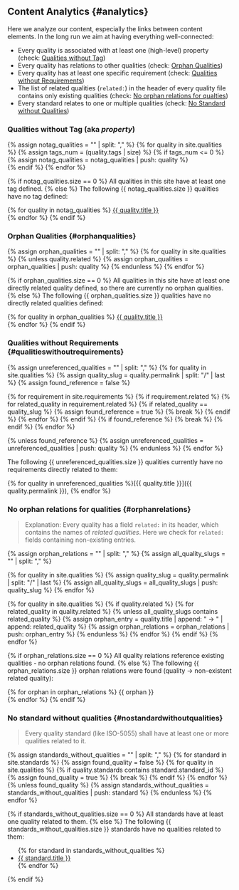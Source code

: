 ## Content Analytics {#analytics}

Here we analyze our content, especially the links between content elements.
In the long run we aim at having everything well-connected:

- Every quality is associated with at least one (high-level) property (check: [Qualities without Tag](#qualitieswithouttag))
- Every quality has relations to other qualities (check: [Orphan Qualities](#orphanqualities))
- Every quality has at least one specific requirement (check: [Qualities without Requirements](#qualitieswithoutrequirements))
- The list of related qualities (`related:`) in the header of every quality file contains only existing qualities (check: [No orphan relations for qualties](#opphanrelations))
- Every standard relates to one or multiple qualities (check: [No Standard without Qualities](#nostandardwithoutqualities))

### Qualities without Tag (aka _property_)

{% assign notag_qualities = "" | split: "," %}
{% for quality in site.qualities %}
{% assign tags_num = (quality.tags | size) %}
{% if tags_num <= 0 %}
{% assign notag_qualities = notag_qualities | push: quality %}  
 {% endif %}
{% endfor %}

{% if notag_qualities.size == 0 %}
All qualities in this site have at least one tag defined.
{% else %}
The following {{ notag_qualities.size }} qualities have no tag defined:

{% for quality in notag_qualities %}
<a href="{{quality.permalink}}"><i class="fa fa-bolt fa-xs as-bullet" style="color: var(--error-color);"></i>{{ quality.title }}</a> <br>
{% endfor %}
{% endif %}

### Orphan Qualities {#orphanqualities}


{% assign orphan_qualities = "" | split: "," %}
{% for quality in site.qualities %} {% unless quality.related %}
{% assign orphan_qualities = orphan_qualities | push: quality %}
{% endunless %}
{% endfor %}

{% if orphan_qualities.size == 0 %}
All qualities in this site have at least one directly related quality defined, so there are currently no orphan qualities.
{% else %}
The following {{ orphan_qualities.size }} qualities have no directly related qualities defined:

{% for quality in orphan_qualities %}
<a href="{{quality.permalink}}"><i class="fa fa-bolt fa-xs as-bullet" style="color: var(--error-color);"></i>{{ quality.title }}</a><br>{% endfor %}
{% endif %}

### Qualities without Requirements {#qualitieswithoutrequirements}

{% assign unreferenced_qualities = "" | split: "," %}
{% for quality in site.qualities %}
{% assign quality_slug = quality.permalink | split: "/" | last %}
{% assign found_reference = false %}

{% for requirement in site.requirements %}
{% if requirement.related %}
{% for related_quality in requirement.related %}
{% if related_quality == quality_slug %}
{% assign found_reference = true %}
{% break %}
{% endif %}
{% endfor %}
{% endif %}
{% if found_reference %}
{% break %}
{% endif %}
{% endfor %}

{% unless found_reference %}
{% assign unreferenced_qualities = unreferenced_qualities | push: quality %}
{% endunless %}
{% endfor %}

The following {{ unreferenced_qualities.size }} qualities currently have no requirements directly related to them:

{% for quality in unreferenced_qualities %}[{{ quality.title }}]({{ quality.permalink }}), {% endfor %}

### No orphan relations for qualities {#orphanrelations}

>Explanation: Every quality has a field `related:` in its header, which contains the names of _related qualities_.
>Here we check for `related:` fields containing non-existing entries.

{% assign orphan_relations = "" | split: "," %}
{% assign all_quality_slugs = "" | split: "," %}

{% for quality in site.qualities %}
{% assign quality_slug = quality.permalink | split: "/" | last %}
{% assign all_quality_slugs = all_quality_slugs | push: quality_slug %}
{% endfor %}

{% for quality in site.qualities %}
{% if quality.related %}
{% for related_quality in quality.related %}
{% unless all_quality_slugs contains related_quality %}
{% assign orphan_entry = quality.title | append: " → " | append: related_quality %}
{% assign orphan_relations = orphan_relations | push: orphan_entry %}
{% endunless %}
{% endfor %}
{% endif %}
{% endfor %}

{% if orphan_relations.size == 0 %}
All quality relations reference existing qualities - no orphan relations found.
{% else %}
The following {{ orphan_relations.size }} orphan relations were found (quality → non-existent related quality):

{% for orphan in orphan_relations %}
<i class="fa fa-bolt fa-xs as-bullet" style="color: var(--error-color);"></i>{{ orphan }}<br>
{% endfor %}
{% endif %}


### No standard without qualities {#nostandardwithoutqualities}

>Every quality standard (like ISO-5055) shall have at least one or more qualities related to it.

{% assign standards_without_qualities = "" | split: "," %}
{% for standard in site.standards %}
  {% assign found_quality = false %}
  {% for quality in site.qualities %}
    {% if quality.standards contains standard.standard_id %}
      {% assign found_quality = true %}
      {% break %}
    {% endif %}
  {% endfor %}
  {% unless found_quality %}
    {% assign standards_without_qualities = standards_without_qualities | push: standard %}
  {% endunless %}
{% endfor %}

{% if standards_without_qualities.size == 0 %}
All standards have at least one quality related to them.
{% else %}
The following {{ standards_without_qualities.size }} standards have no qualities related to them:
<ul>
{% for standard in standards_without_qualities %}
  <li><i class="fa fa-bolt fa-xs as-bullet" style="color: var(--error-color);"></i><a href="{{ standard.url }}">{{ standard.title }}</a></li>
{% endfor %}
</ul>
{% endif %}
